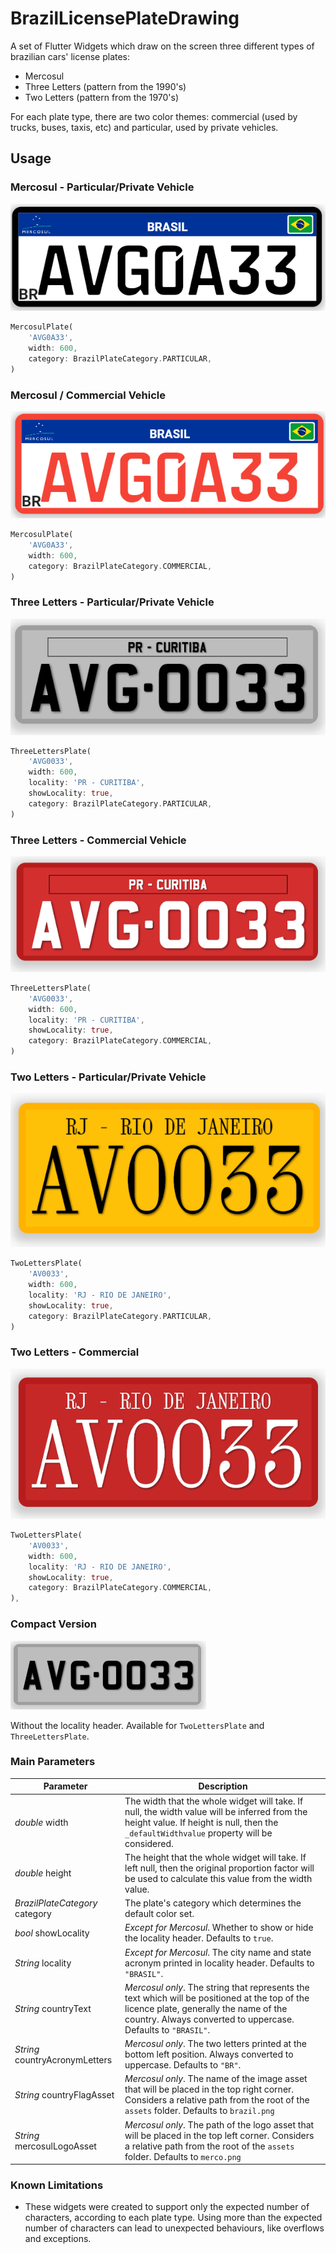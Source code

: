# BrazilLicensePlateDrawing

A set of Flutter Widgets which draw on the screen three different types of brazilian cars' license plates:

* Mercosul
* Three Letters (pattern from the 1990's)
* Two Letters (pattern from the 1970's)

For each plate type, there are two color themes: commercial (used by trucks, buses, taxis, etc) and particular, used by private vehicles.

## Usage

### Mercosul - Particular/Private Vehicle
![Brazil Mercosul Particular License Plate](https://raw.githubusercontent.com/carnevalli/brazil_license_plate_drawing/main/resources/docs/images/mercosul-particular.png)
```dart
MercosulPlate(
    'AVG0A33',
    width: 600,
    category: BrazilPlateCategory.PARTICULAR,
)
```

### Mercosul / Commercial Vehicle
![Brazil Mercosul Commercial License Plate](https://raw.githubusercontent.com/carnevalli/brazil_license_plate_drawing/main/resources/docs/images/mercosul-commercial.png)
```dart
MercosulPlate(
    'AVG0A33',
    width: 600,
    category: BrazilPlateCategory.COMMERCIAL,
)
```

### Three Letters - Particular/Private Vehicle
![Brazil Three Letters Particular License Plate](https://raw.githubusercontent.com/carnevalli/brazil_license_plate_drawing/main/resources/docs/images/3l-particular.png)
```dart
ThreeLettersPlate(
    'AVG0033',
    width: 600,
    locality: 'PR - CURITIBA',
    showLocality: true,
    category: BrazilPlateCategory.PARTICULAR,
)
```

### Three Letters - Commercial Vehicle
![Brazil Three Letters Commercial License Plate](https://raw.githubusercontent.com/carnevalli/brazil_license_plate_drawing/main/resources/docs/images/3l-commercial.png)
```dart
ThreeLettersPlate(
    'AVG0033',
    width: 600,
    locality: 'PR - CURITIBA',
    showLocality: true,
    category: BrazilPlateCategory.COMMERCIAL,
)
```

### Two Letters - Particular/Private Vehicle
![Brazil Two Letters Particular License Plate](https://raw.githubusercontent.com/carnevalli/brazil_license_plate_drawing/main/resources/docs/images/2l-particular.png)
```dart
TwoLettersPlate(
    'AV0033',
    width: 600,
    locality: 'RJ - RIO DE JANEIRO',
    showLocality: true,
    category: BrazilPlateCategory.PARTICULAR,
)
```

### Two Letters - Commercial
![Brazil Two Letters Commercial License Plate](https://raw.githubusercontent.com/carnevalli/brazil_license_plate_drawing/main/resources/docs/images/2l-commercial.png)
```dart
TwoLettersPlate(
    'AV0033',
    width: 600,
    locality: 'RJ - RIO DE JANEIRO',
    showLocality: true,
    category: BrazilPlateCategory.COMMERCIAL,
),
```

### Compact Version
![Brazil Three Letters Particular License Plate](https://raw.githubusercontent.com/carnevalli/brazil_license_plate_drawing/main/resources/docs/images/3l-compact.png)

Without the locality header. Available for ```TwoLettersPlate``` and ```ThreeLettersPlate```.

### Main Parameters
Parameter | Description
---|---
*double* width| The width that the whole widget will take. If null, the width value will be inferred from the height value. If height is null, then the ``_defaultWidthvalue`` property will be considered.
*double* height|The height that the whole widget will take. If left null, then the original proportion factor will be used to calculate this value from the width value.
*BrazilPlateCategory* category|The plate's category which determines the default color set.
*bool* showLocality| *Except for Mercosul*. Whether to show or hide the locality header. Defaults to ```true```.
*String* locality| *Except for Mercosul*. The city name and state acronym printed in locality header. Defaults to ```"BRASIL"```.
*String* countryText|*Mercosul only*.  The string that represents the text which will be positioned at the top of the licence plate, generally the name of the country.    Always converted to uppercase. Defaults to ```"BRASIL"```.
*String* countryAcronymLetters| *Mercosul only*. The two letters printed at the bottom left position. Always converted to uppercase. Defaults to ```"BR"```.
*String* countryFlagAsset| *Mercosul only*. The name of the image asset that will be placed in the top right corner. Considers a relative path from the root of the `assets` folder. Defaults to `brazil.png`
*String* mercosulLogoAsset| *Mercosul only*. The path of the logo asset that will be placed in the top left corner. Considers a relative path from the root of the `assets` folder. Defaults to `merco.png`

### Known Limitations
* These widgets were created to support only the expected number of characters, according to each plate type. Using more than the expected number of characters can lead to unexpected behaviours, like overflows and exceptions.